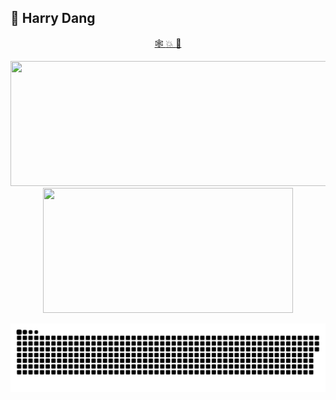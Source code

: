 ## 👨 Harry Dang

<p align="center">
    <a class="icon-link" href="https://harrylowkey.dev" target="_blank">
        <i class="fas fa-globe icon"></i> 🕸️ 
    </a>
    <a class="icon-link" href="https://www.instagram.com/coding.easily/" target="_blank">
        <i class="fab fa-instagram icon"></i> 💥
    </a>
    <a class="icon-link" href="https://www.instagram.com/coding.easily/" target="_blank">
        <i class="fab fa-instagram icon"></i> 🙉
    </a>
</p>

<p align="center">
  <img width="600" height="200" src="https://github-readme-stats.vercel.app/api?username=harrylowkey&show_icons=true&theme=vision-friendly-dark">
  <img width="400" height="200" src="https://github-readme-stats.vercel.app/api/top-langs/?username=harrylowkey&size_weight=0.15&count_weight=0.5&layout=compact&theme=vision-friendly-dark">
</p>

<p align="center">
 <img width="1000" src="assets/github-snake.svg" alt="snake"/>
</p>

